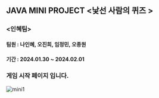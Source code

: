 ## JAVA MINI PROJECT <낯선 사람의 퀴즈 >
### <인혜팀>
#### 팀원 : 나인혜, 오진희, 임정민, 오종원 
#### 기간 :  2024.01.30 ~ 2024.02.01


### 게임 시작 페이지 입니다.
![mini1](https://github.com/krafjin56/krafjin56/assets/157596156/82462050-75c6-4e61-a454-ccadd9b573be)



